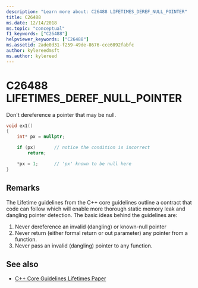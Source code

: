 ```yaml
---
description: "Learn more about: C26488 LIFETIMES_DEREF_NULL_POINTER"
title: C26488
ms.date: 12/14/2018
ms.topic: "conceptual"
f1_keywords: ["C26488"]
helpviewer_keywords: ["C26488"]
ms.assetid: 2ade0d31-f259-49de-8676-cce6092fabfc
author: kylereedmsft
ms.author: kylereed
---
```

# C26488 LIFETIMES_DEREF_NULL_POINTER

Don't dereference a pointer that may be null.

```cpp
void ex1()
{
    int* px = nullptr;

    if (px)       // notice the condition is incorrect
        return;

    *px = 1;      // 'px' known to be null here
}
```

## Remarks

The Lifetime guidelines from the C++ core guidelines outline a contract that code can follow which will enable more thorough static memory leak and dangling pointer detection. The basic ideas behind the guidelines are:

1) Never dereference an invalid (dangling) or known-null pointer
2) Never return (either formal return or out parameter) any pointer from a function.
3) Never pass an invalid (dangling) pointer to any function.

## See also

- [C++ Core Guidelines Lifetimes Paper](https://github.com/isocpp/CppCoreGuidelines/blob/master/docs/Lifetime.pdf)
